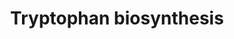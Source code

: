 ---
annotations:
- id: PW:0001280
  parent: classic metabolic pathway
  type: Pathway Ontology
  value: tryptophan biosynthetic pathway
authors:
- M.Braymer
- MaintBot
- Ddigles
- Egonw
- Mkutmon
- DeSl
- Khanspers
- Eweitz
description: 'Biosynthesis of the aromatic amino acids tryptophan, tyrosine, and phenylalanine
  proceeds via a common pathway to chorismate, at which point the pathway branches
  (CITS:[Jones][1943992]).  One branch proceeds to tryptophan, and the other to tyrosine
  and phenylalanine (CITS:[Jones]).  The series of reactions to chorismate, called
  the shikimate pathway, and the series of reactions from chorismate to tryptophan
  have been found to be common to all eukaryotes and prokaryotes studied thus far
  (as reported in (CITS:[1943992])). In contrast, there appears to be two separate
  routes from chorismate to tyrosine and phenylalanine, only one of which has been
  found in S. cerevisiae (CITS:[1943992]).  Aromatic amino acid biosynthesis in S.
  cerevisiae is controlled by a combination of feedback inhibition, activation of
  enzyme activity, and regulation of enzyme synthesis (CITS:[Jones][1943992]).  The
  first step in the tryptophan branch is feedback inhibited by tryptophan, and the
  first step in the phenylalanine-tyrosine branch is feedback inhibited by tyrosine
  and activated by tryptophan (CITS:[1943992]).  The transcriptional activator GCN4
  regulates most of the genes encoding for the aromatic amino acid biosynthetic enzymes;
  however, no GCN4 regulation was found for TRP1 of the tryptophan branch, TYR1 of
  the tyrosine branch or ARO7 of the tyrosine and phenylalanine branch (CITS:[1943992]).  SOURCE:
  SGD pathways, http://pathway.yeastgenome.org/server.html Based on http://pathway.yeastgenome.org/biocyc/'
last-edited: 2021-05-20
organisms:
- Saccharomyces cerevisiae
redirect_from:
- /index.php/Pathway:WP165
- /instance/WP165
- /instance/WP165_rr117354
revision: r117354
schema-jsonld:
- '@context': https://schema.org/
  '@id': https://wikipathways.github.io/pathways/WP165.html
  '@type': Dataset
  creator:
    '@type': Organization
    name: WikiPathways
  description: 'Biosynthesis of the aromatic amino acids tryptophan, tyrosine, and
    phenylalanine proceeds via a common pathway to chorismate, at which point the
    pathway branches (CITS:[Jones][1943992]).  One branch proceeds to tryptophan,
    and the other to tyrosine and phenylalanine (CITS:[Jones]).  The series of reactions
    to chorismate, called the shikimate pathway, and the series of reactions from
    chorismate to tryptophan have been found to be common to all eukaryotes and prokaryotes
    studied thus far (as reported in (CITS:[1943992])). In contrast, there appears
    to be two separate routes from chorismate to tyrosine and phenylalanine, only
    one of which has been found in S. cerevisiae (CITS:[1943992]).  Aromatic amino
    acid biosynthesis in S. cerevisiae is controlled by a combination of feedback
    inhibition, activation of enzyme activity, and regulation of enzyme synthesis
    (CITS:[Jones][1943992]).  The first step in the tryptophan branch is feedback
    inhibited by tryptophan, and the first step in the phenylalanine-tyrosine branch
    is feedback inhibited by tyrosine and activated by tryptophan (CITS:[1943992]).  The
    transcriptional activator GCN4 regulates most of the genes encoding for the aromatic
    amino acid biosynthetic enzymes; however, no GCN4 regulation was found for TRP1
    of the tryptophan branch, TYR1 of the tyrosine branch or ARO7 of the tyrosine
    and phenylalanine branch (CITS:[1943992]).  SOURCE: SGD pathways, http://pathway.yeastgenome.org/server.html
    Based on http://pathway.yeastgenome.org/biocyc/'
  keywords:
  - Indole-3-glycerophosphate
  - L-glutamate
  - L-glutamine
  - L-serine
  - L-tryptophan
  - N-(5'-Phosphoribosyl)anthranilate
  - PRPP
  - TRP1
  - TRP2
  - TRP3
  - TRP4
  - TRP5
  - anthranilate
  - carbon dioxide
  - chorismate
  - glyceraldehyde-3-phosphate
  - pyrophosphate
  - pyruvate
  - water
  license: CC0
  name: Tryptophan biosynthesis
seo: CreativeWork
title: Tryptophan biosynthesis
wpid: WP165
---